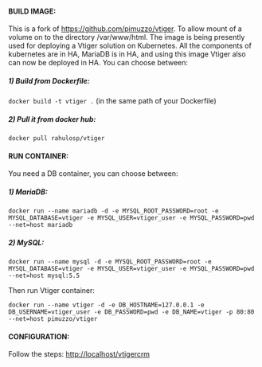 #### BUILD IMAGE:
This is a fork of https://github.com/pimuzzo/vtiger. To allow mount of a volume on to the directory /var/www/html. The image is being presently used for deploying a Vtiger solution on Kubernetes. All the components of kubernetes are in HA, MariaDB is in HA, and using this image Vtiger also can now be deployed in HA.
You can choose between:

##### 1) Build from Dockerfile:

` docker build -t vtiger . ` (in the same path of your Dockerfile)

##### 2) Pull it from docker hub:
` docker pull rahulosp/vtiger `

#### RUN CONTAINER:

You need a DB container, you can choose between:

##### 1) MariaDB:
` docker run --name mariadb -d -e MYSQL_ROOT_PASSWORD=root -e MYSQL_DATABASE=vtiger -e MYSQL_USER=vtiger_user -e MYSQL_PASSWORD=pwd --net=host mariadb `

##### 2) MySQL:
` docker run --name mysql -d -e MYSQL_ROOT_PASSWORD=root -e MYSQL_DATABASE=vtiger -e MYSQL_USER=vtiger_user -e MYSQL_PASSWORD=pwd --net=host mysql:5.5 `

Then run Vtiger container:

` docker run --name vtiger -d -e DB_HOSTNAME=127.0.0.1 -e DB_USERNAME=vtiger_user -e DB_PASSWORD=pwd -e DB_NAME=vtiger -p 80:80 --net=host pimuzzo/vtiger `

#### CONFIGURATION:

Follow the steps: [http://localhost/vtigercrm](http://<your_ip_address>/vtigercrm)
